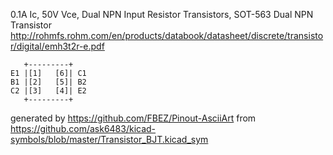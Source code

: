 0.1A Ic, 50V Vce, Dual NPN Input Resistor Transistors, SOT-563
Dual NPN Transistor
http://rohmfs.rohm.com/en/products/databook/datasheet/discrete/transistor/digital/emh3t2r-e.pdf


	   +---------+
	E1 |[1]   [6]| C1
	B1 |[2]   [5]| B2
	C2 |[3]   [4]| E2
	   +---------+


generated by https://github.com/FBEZ/Pinout-AsciiArt from https://github.com/ask6483/kicad-symbols/blob/master/Transistor_BJT.kicad_sym
